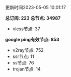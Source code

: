 更新时间2023-05-05 10:01:17

**总订阅: 223**
**总节点: 34987**
- vless节点: 37

**google ping有效节点: 853**
- v2ray节点: 752
- ssr节点: 11
- ss节点: 76
- trojan节点: 14

